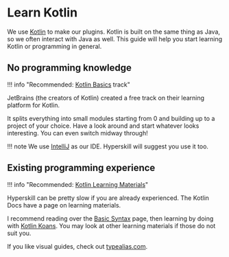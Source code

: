 # Learn Kotlin

We use [Kotlin](https://kotlinlang.org/) to make our plugins. Kotlin is built on the same thing as Java, so we often interact with Java as well. This guide will help you start learning Kotlin or programming in general.

## No programming knowledge

!!! info "Recommended: [Kotlin Basics](https://hyperskill.org/tracks/18) track"

JetBrains (the creators of Kotlin) created a free track on their learning platform for Kotlin.

It splits everything into small modules starting from 0 and building up to a project of your choice. Have a look around and start whatever looks interesting. You can even switch midway through!

!!! note
    We use [IntelliJ](https://www.jetbrains.com/idea/download) as our IDE. Hyperskill will suggest you use it too.

## Existing programming experience

!!! info "Recommended: [Kotlin Learning Materials](https://kotlinlang.org/docs/learning-materials-overview.html)"

Hyperskill can be pretty slow if you are already experienced. The Kotlin Docs have a page on learning materials.

I recommend reading over the [Basic Syntax](https://kotlinlang.org/docs/basic-syntax.html) page, then learning by doing with [Kotlin Koans](https://kotlinlang.org/docs/koans.html). You may look at other learning materials if those do not suit you.

If you like visual guides, check out [typealias.com](https://typealias.com/start/).
